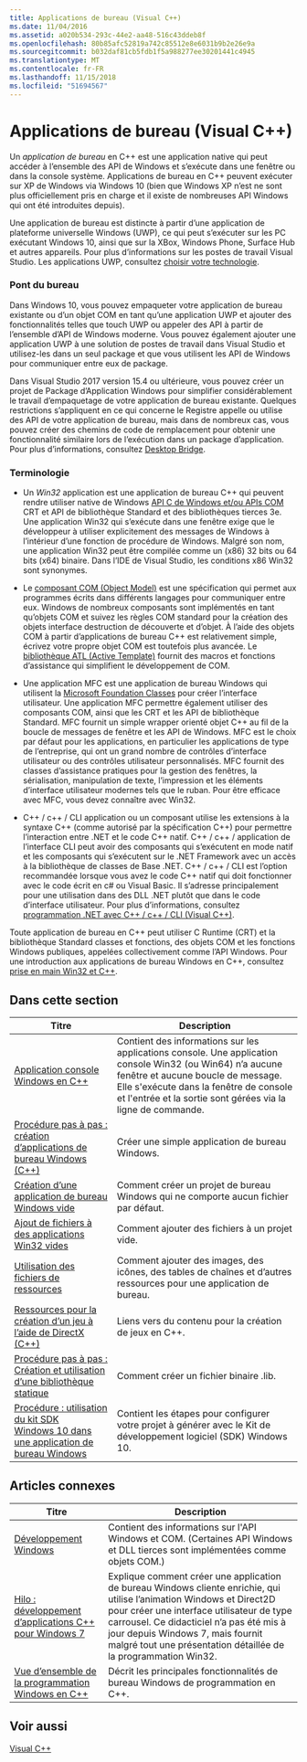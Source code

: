 ```yaml
---
title: Applications de bureau (Visual C++)
ms.date: 11/04/2016
ms.assetid: a020b534-293c-44e2-aa48-516c43ddeb8f
ms.openlocfilehash: 80b85afc52819a742c85512e8e6031b9b2e26e9a
ms.sourcegitcommit: b032daf81cb5fdb1f5a988277ee30201441c4945
ms.translationtype: MT
ms.contentlocale: fr-FR
ms.lasthandoff: 11/15/2018
ms.locfileid: "51694567"
---
```

# <a name="desktop-applications-visual-c"></a>Applications de bureau (Visual C++)

Un *application de bureau* en C++ est une application native qui peut accéder à l’ensemble des API de Windows et s’exécute dans une fenêtre ou dans la console système. Applications de bureau en C++ peuvent exécuter sur XP de Windows via Windows 10 (bien que Windows XP n’est ne sont plus officiellement pris en charge et il existe de nombreuses API Windows qui ont été introduites depuis).

Une application de bureau est distincte à partir d’une application de plateforme universelle Windows (UWP), ce qui peut s’exécuter sur les PC exécutant Windows 10, ainsi que sur la XBox, Windows Phone, Surface Hub et autres appareils. Pour plus d’informations sur les postes de travail Visual Studio. Les applications UWP, consultez [choisir votre technologie](/windows/desktop/choose-your-technology).

### <a name="desktop-bridge"></a>Pont du bureau

Dans Windows 10, vous pouvez empaqueter votre application de bureau existante ou d’un objet COM en tant qu’une application UWP et ajouter des fonctionnalités telles que touch UWP ou appeler des API à partir de l’ensemble d’API de Windows moderne. Vous pouvez également ajouter une application UWP à une solution de postes de travail dans Visual Studio et utilisez-les dans un seul package et que vous utilisent les API de Windows pour communiquer entre eux de package.

Dans Visual Studio 2017 version 15.4 ou ultérieure, vous pouvez créer un projet de Package d’Application Windows pour simplifier considérablement le travail d’empaquetage de votre application de bureau existante. Quelques restrictions s’appliquent en ce qui concerne le Registre appelle ou utilise des API de votre application de bureau, mais dans de nombreux cas, vous pouvez créer des chemins de code de remplacement pour obtenir une fonctionnalité similaire lors de l’exécution dans un package d’application. Pour plus d’informations, consultez [Desktop Bridge](/windows-uwp/porting/desktop-to-uwp-root).

### <a name="terminology"></a>Terminologie

- Un *Win32* application est une application de bureau C++ qui peuvent rendre utiliser native de Windows [API C de Windows et/ou APIs COM](/windows/desktop/apiindex/windows-api-list) CRT et API de bibliothèque Standard et des bibliothèques tierces 3e. Une application Win32 qui s’exécute dans une fenêtre exige que le développeur à utiliser explicitement des messages de Windows à l’intérieur d’une fonction de procédure de Windows. Malgré son nom, une application Win32 peut être compilée comme un (x86) 32 bits ou 64 bits (x64) binaire. Dans l’IDE de Visual Studio, les conditions x86 Win32 sont synonymes.

- Le [composant COM (Object Model)](/windows/desktop/com/the-component-object-model) est une spécification qui permet aux programmes écrits dans différents langages pour communiquer entre eux. Windows de nombreux composants sont implémentés en tant qu’objets COM et suivez les règles COM standard pour la création des objets interface destruction de découverte et d’objet.  À l’aide des objets COM à partir d’applications de bureau C++ est relativement simple, écrivez votre propre objet COM est toutefois plus avancée. Le [bibliothèque ATL (Active Template)](../atl/atl-com-desktop-components.md) fournit des macros et fonctions d’assistance qui simplifient le développement de COM.

- Une application MFC est une application de bureau Windows qui utilisent la [Microsoft Foundation Classes](../mfc/mfc-desktop-applications.md) pour créer l’interface utilisateur. Une application MFC permettre également utiliser des composants COM, ainsi que les CRT et les API de bibliothèque Standard. MFC fournit un simple wrapper orienté objet C++ au fil de la boucle de messages de fenêtre et les API de Windows. MFC est le choix par défaut pour les applications, en particulier les applications de type de l’entreprise, qui ont un grand nombre de contrôles d’interface utilisateur ou des contrôles utilisateur personnalisés. MFC fournit des classes d’assistance pratiques pour la gestion des fenêtres, la sérialisation, manipulation de texte, l’impression et les éléments d’interface utilisateur modernes tels que le ruban. Pour être efficace avec MFC, vous devez connaître avec Win32.

- C++ / c++ / CLI application ou un composant utilise les extensions à la syntaxe C++ (comme autorisé par la spécification C++) pour permettre l’interaction entre .NET et le code C++ natif.  C++ / c++ / application de l’interface CLI peut avoir des composants qui s’exécutent en mode natif et les composants qui s’exécutent sur le .NET Framework avec un accès à la bibliothèque de classes de Base .NET. C++ / c++ / CLI est l’option recommandée lorsque vous avez le code C++ natif qui doit fonctionner avec le code écrit en c# ou Visual Basic. Il s’adresse principalement pour une utilisation dans des DLL .NET plutôt que dans le code d’interface utilisateur. Pour plus d’informations, consultez [programmation .NET avec C++ / c++ / CLI (Visual C++)](../dotnet/dotnet-programming-with-cpp-cli-visual-cpp.md).

Toute application de bureau en C++ peut utiliser C Runtime (CRT) et la bibliothèque Standard classes et fonctions, des objets COM et les fonctions Windows publiques, appelées collectivement comme l’API Windows. Pour une introduction aux applications de bureau Windows en C++, consultez [prise en main Win32 et C++](/windows/desktop/LearnWin32/learn-to-program-for-windows).

## <a name="in-this-section"></a>Dans cette section

|Titre|Description|
|-----------|-----------------|
|[Application console Windows en C++](console-applications-in-visual-cpp.md)|Contient des informations sur les applications console. Une application console Win32 (ou Win64) n’a aucune fenêtre et aucune boucle de message. Elle s'exécute dans la fenêtre de console et l'entrée et la sortie sont gérées via la ligne de commande.|
|[Procédure pas à pas : création d’applications de bureau Windows (C++)](walkthrough-creating-windows-desktop-applications-cpp.md)|Créer une simple application de bureau Windows.|
|[Création d’une application de bureau Windows vide](creating-an-empty-windows-desktop-application.md)|Comment créer un projet de bureau Windows qui ne comporte aucun fichier par défaut.|
|[Ajout de fichiers à des applications Win32 vides](adding-files-to-an-empty-win32-applications.md)|Comment ajouter des fichiers à un projet vide.|
|[Utilisation des fichiers de ressources](working-with-resource-files.md)|Comment ajouter des images, des icônes, des tables de chaînes et d’autres ressources pour une application de bureau.|
|[Ressources pour la création d’un jeu à l’aide de DirectX (C++)](resources-for-creating-a-game-using-directx.md)|Liens vers du contenu pour la création de jeux en C++.|
|[Procédure pas à pas : Création et utilisation d’une bibliothèque statique](walkthrough-creating-and-using-a-static-library-cpp.md)|Comment créer un fichier binaire .lib.|
|[Procédure : utilisation du kit SDK Windows 10 dans une application de bureau Windows](how-to-use-the-windows-10-sdk-in-a-windows-desktop-application.md)|Contient les étapes pour configurer votre projet à générer avec le Kit de développement logiciel (SDK) Windows 10.|

## <a name="related-articles"></a>Articles connexes

|Titre|Description|
|-----------|-----------------|
|[Développement Windows](/windows/desktop/index)|Contient des informations sur l'API Windows et COM. (Certaines API Windows et DLL tierces sont implémentées comme objets COM.)|
|[Hilo : développement d’applications C++ pour Windows 7](https://msdn.microsoft.com/library/windows/desktop/ff708696.aspx)|Explique comment créer une application de bureau Windows cliente enrichie, qui utilise l’animation Windows et Direct2D pour créer une interface utilisateur de type carrousel.  Ce didacticiel n’a pas été mis à jour depuis Windows 7, mais fournit malgré tout une présentation détaillée de la programmation Win32.|
|[Vue d’ensemble de la programmation Windows en C++](overview-of-windows-programming-in-cpp.md)|Décrit les principales fonctionnalités de bureau Windows de programmation en C++.|

## <a name="see-also"></a>Voir aussi

[Visual C++](../visual-cpp-in-visual-studio.md)